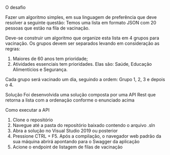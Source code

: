 O desafio

Fazer um algoritmo simples, em sua linguagem de preferência que deve resolver a seguinte questão:
Temos uma lista em formato JSON com 20 pessoas que estão na fila de vacinação.

Deve-se construir um algoritmo que organize esta lista em 4 grupos para vacinação.
Os grupos devem ser separados levando em consideração as regras:
1. Maiores de 60 anos tem prioridade;
2. Atividades essenciais tem prioridades. Elas são: Saúde, Educação Alimentícios e Segurança.

Cada grupo será vacinado um dia, seguindo a ordem: Grupo 1, 2, 3 e depois o 4.

Solução
Foi desenvolvida uma solução composta por uma API Rest que retorna a lista com a ordenação conforme o enunciado acima

Como executar a API
1. Clone o repositório
2. Navegue até a pasta do repositório baixado contendo o arquivo .sln
3. Abra a solução no Visual Studio 2019 ou posterior
4. Pressione CTRL + F5. Após a compilação, o navegador web padrão da sua máquina abrirá apontando para o Swagger da aplicação
5. Acione o endpoint de listagem de filas de vacinação
